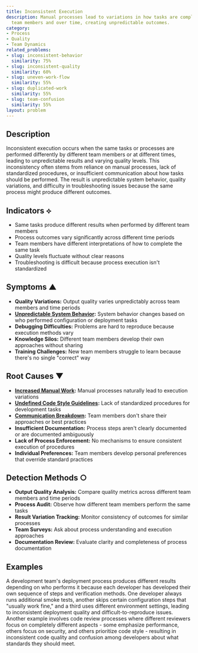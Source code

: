 ```yaml
---
title: Inconsistent Execution
description: Manual processes lead to variations in how tasks are completed across
  team members and over time, creating unpredictable outcomes.
category:
- Process
- Quality
- Team Dynamics
related_problems:
- slug: inconsistent-behavior
  similarity: 75%
- slug: inconsistent-quality
  similarity: 60%
- slug: uneven-work-flow
  similarity: 55%
- slug: duplicated-work
  similarity: 55%
- slug: team-confusion
  similarity: 55%
layout: problem
---
```


## Description

Inconsistent execution occurs when the same tasks or processes are performed differently by different team members or at different times, leading to unpredictable results and varying quality levels. This inconsistency often stems from reliance on manual processes, lack of standardized procedures, or insufficient communication about how tasks should be performed. The result is unpredictable system behavior, quality variations, and difficulty in troubleshooting issues because the same process might produce different outcomes.

## Indicators ⟡

- Same tasks produce different results when performed by different team members
- Process outcomes vary significantly across different time periods
- Team members have different interpretations of how to complete the same task
- Quality levels fluctuate without clear reasons
- Troubleshooting is difficult because process execution isn't standardized

## Symptoms ▲

- **Quality Variations:** Output quality varies unpredictably across team members and time periods
- **[Unpredictable System Behavior](unpredictable-system-behavior.md):** System behavior changes based on who performed configuration or deployment tasks
- **Debugging Difficulties:** Problems are hard to reproduce because execution methods vary
- **Knowledge Silos:** Different team members develop their own approaches without sharing
- **Training Challenges:** New team members struggle to learn because there's no single "correct" way

## Root Causes ▼

- **[Increased Manual Work](increased-manual-work.md):** Manual processes naturally lead to execution variations
- **[Undefined Code Style Guidelines](undefined-code-style-guidelines.md):** Lack of standardized procedures for development tasks
- **[Communication Breakdown](communication-breakdown.md):** Team members don't share their approaches or best practices
- **Insufficient Documentation:** Process steps aren't clearly documented or are documented ambiguously
- **Lack of Process Enforcement:** No mechanisms to ensure consistent execution of procedures
- **Individual Preferences:** Team members develop personal preferences that override standard practices

## Detection Methods ○

- **Output Quality Analysis:** Compare quality metrics across different team members and time periods
- **Process Audit:** Observe how different team members perform the same tasks
- **Result Variation Tracking:** Monitor consistency of outcomes for similar processes
- **Team Surveys:** Ask about process understanding and execution approaches
- **Documentation Review:** Evaluate clarity and completeness of process documentation

## Examples

A development team's deployment process produces different results depending on who performs it because each developer has developed their own sequence of steps and verification methods. One developer always runs additional smoke tests, another skips certain configuration steps that "usually work fine," and a third uses different environment settings, leading to inconsistent deployment quality and difficult-to-reproduce issues. Another example involves code review processes where different reviewers focus on completely different aspects - some emphasize performance, others focus on security, and others prioritize code style - resulting in inconsistent code quality and confusion among developers about what standards they should meet.